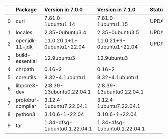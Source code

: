 <!-- markdown-link-check-disable -->

|    | Package           | Version in 7.0.0             | Version in 7.1.0             | Status   |
|---:|:------------------|:-----------------------------|:-----------------------------|:---------|
|  0 | curl              | 7.81.0-1ubuntu1.14           | 7.81.0-1ubuntu1.15           | UPDATED  |
|  1 | locales           | 2.35-0ubuntu3.4              | 2.35-0ubuntu3.5              | UPDATED  |
|  2 | openjdk-11-jdk    | 11.0.20.1+1-0ubuntu1~22.04   | 11.0.21+9-0ubuntu1~22.04     | UPDATED  |
|  3 | build-essential   | 12.9ubuntu3                  | 12.9ubuntu3                  |          |
|  4 | chrpath           | 0.16-2                       | 0.16-2                       |          |
|  5 | coreutils         | 8.32-4.1ubuntu1              | 8.32-4.1ubuntu1              |          |
|  6 | libpcre3-dev      | 2:8.39-13ubuntu0.22.04.1     | 2:8.39-13ubuntu0.22.04.1     |          |
|  7 | protobuf-compiler | 3.12.4-1ubuntu7.22.04.1      | 3.12.4-1ubuntu7.22.04.1      |          |
|  8 | python3           | 3.10.6-1~22.04               | 3.10.6-1~22.04               |          |
|  9 | tar               | 1.34+dfsg-1ubuntu0.1.22.04.1 | 1.34+dfsg-1ubuntu0.1.22.04.1 |          |